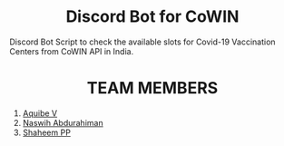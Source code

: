 <h1 align="center"><b> Discord Bot for CoWIN</b></h1>

Discord Bot Script to check the available slots for Covid-19 Vaccination Centers from CoWIN API in India.


<h1 align="center">TEAM MEMBERS</h1>

1. [Aquibe V](https://github.com/aquibe) <br>
2. [Naswih Abdurahiman](https://github.com/neewtn) <br>
3. [Shaheem PP](https://github.com/the-codeholic)
